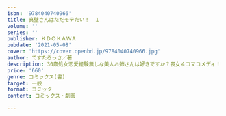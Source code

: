 ```yaml
---
isbn: '9784040740966'
title: 真壁さんはただモテたい！　１
volume: ''
series: ''
publisher: ＫＤＯＫＡＷＡ
pubdate: '2021-05-08'
cover: 'https://cover.openbd.jp/9784040740966.jpg'
author: てすたろっさ／著
description: 30歳処女恋愛経験無しな美人お姉さんは好きですか？喪女４コマコメディ！
price: '660'
genre: コミックス(書)
target: 一般
format: コミック
content: コミックス・劇画

---
```

